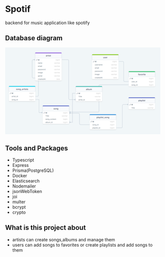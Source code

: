 # Spotif
backend for music application like spotify

## Database diagram
![Database Schema](spotifschema.png)

## Tools and Packages
* Typescript
* Express
* Prisma(PostgreSQL)
* Docker
* Elasticsearch
* Nodemailer
* jsonWebToken
* joi
* multer
* bcrypt
* crypto

## What is this project about 
* artists can create songs,albums and manage them
* users can add songs to favorites or create playlists and add songs to them 
